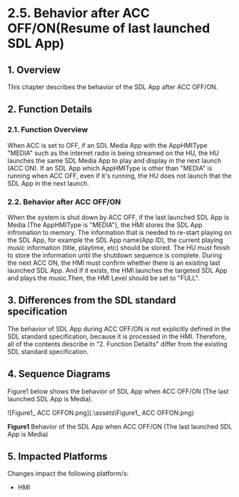 # 2.5. Behavior after ACC OFF/ON(Resume of last launched SDL App)

## 1. Overview
This chapter describes the behavior of the SDL App after ACC OFF/ON.
## 2. Function Details
### 2.1. Function Overview
When ACC is set to OFF, if an SDL Media App with the AppHMIType "MEDIA" such as the internet radio is being streamed on the HU,  the HU launches the same SDL Media App  to play and display in the next launch (ACC ON).
If an SDL App which AppHMIType is other than "MEDIA" is running when ACC OFF, even if it's running, the HU does not launch that the SDL App in the next launch.
### 2.2. Behavior after ACC OFF/ON
When the system is shut down by ACC OFF, if the last launched SDL App is Media (The AppHMIType is "MEDIA"), the HMI stores the SDL App infromation to memory.
The information that is needed to re-start playing on the SDL App, for example the SDL App name(App ID), the current playing music information (title, playtime, etc) should be stored.
The HU must finish to store the information until the shutdown sequence is complete. During the next ACC ON, the HMI must confirm whether there is an existing last launched SDL App.
And if it exists, the HMI launches the targeted SDL App and plays the music.Then, the HMI Level should be set to "FULL".
## 3. Differences from the SDL standard specification
The behavior of SDL App during ACC OFF/ON is not explicitly defined in the SDL standard specification, because it is processed in the HMI.
Therefore, all of the contents describe in "2. Function Detailts" differ from the existing SDL standard specification.
## 4. Sequence Diagrams
Figure1 below shows the behavior of SDL App when ACC OFF/ON (The last launched SDL App is Media).

![Figure1_ ACC OFFON.png](.\assets\Figure1_ ACC OFFON.png)

**Figure1** Behavior of the SDL App when ACC OFF/ON (The last launched SDL App is Media)

## 5. Impacted Platforms
Changes impact the following platform/s:
 - HMI